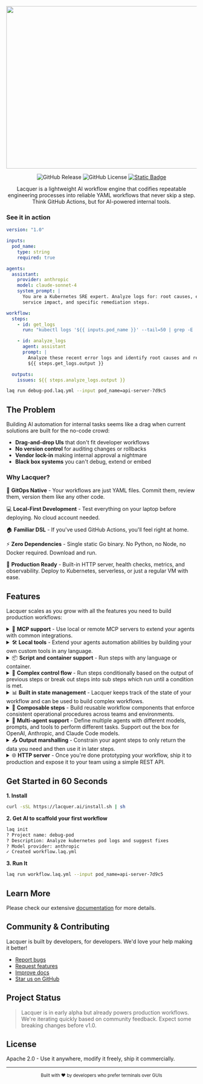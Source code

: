 <p align="center">
<img width="1200" height="430" alt="Lacquer" src="https://github.com/user-attachments/assets/c6db4ce6-d671-4113-8c39-222794d1e11a" />
</p>

<p align="center">
<img alt="GitHub Release" src="https://img.shields.io/github/v/release/lacquerai/lacquer">
<img alt="GitHub License" src="https://img.shields.io/github/license/lacquerai/lacquer">
<a href="https://lacquer.ai/docs">
<img alt="Static Badge" src="https://img.shields.io/badge/docs-latest-blue">
</a>
</p>
<p align="center">
Lacquer is a lightweight AI workflow engine that codifies repeatable engineering processes into reliable YAML workflows that never skip a step. Think GitHub Actions, but for AI-powered internal tools.
</p>

### See it in action


```yaml
version: "1.0"

inputs:
  pod_name:
    type: string
    required: true

agents:
  assistant:
    provider: anthropic
    model: claude-sonnet-4
    system_prompt: |
      You are a Kubernetes SRE expert. Analyze logs for: root causes, error patterns, 
      service impact, and specific remediation steps.

workflow:
  steps:
    - id: get_logs
      run: "kubectl logs '${{ inputs.pod_name }}' --tail=50 | grep -E 'ERROR|WARN|Exception'"

    - id: analyze_logs
      agent: assistant
      prompt: |
        Analyze these recent error logs and identify root causes and recommended fixes:
        ${{ steps.get_logs.output }}

  outputs:
    issues: ${{ steps.analyze_logs.output }}
```

```bash
laq run debug-pod.laq.yml --input pod_name=api-server-7d9c5
```

## The Problem

Building AI automation for internal tasks seems like a drag when current solutions are built for the no-code crowd:

- **Drag-and-drop UIs** that don't fit developer workflows
- **No version control** for auditing changes or rollbacks  
- **Vendor lock-in** making internal approval a nightmare
- **Black box systems** you can't debug, extend or embed

### Why Lacquer?

🔄 **GitOps Native** - Your workflows are just YAML files. Commit them, review them, version them like any other code.

💻 **Local-First Development** - Test everything on your laptop before deploying. No cloud account needed.

🏠 **Familiar DSL** - If you've used GitHub Actions, you'll feel right at home.

⚡ **Zero Dependencies** - Single static Go binary. No Python, no Node, no Docker required. Download and run.

🚀 **Production Ready** - Built-in HTTP server, health checks, metrics, and observability. Deploy to Kubernetes, serverless, or just a regular VM with ease.

## Features

Lacquer scales as you grow with all the features you need to build production workflows:

<details>
<summary>
🔌 <b>MCP support</b> - Use local or remote MCP servers to extend your agents with common integrations.
</summary>

```yaml
agents:
  incident_responder:
    provider: anthropic
    model: claude-sonnet-4
    system_prompt: |
      You are an SRE expert who:

      - Analyzes production incidents
      - Identifies root causes from logs and metrics
      - Creates runbooks for remediation
      - Documents post-mortems
    tools:
      - name: filesystem
        description: Access runbooks and configuration files
        mcp_server:
          type: local
          command: npx
          args:
            - "-y"
            - "@modelcontextprotocol/server-filesystem"
            - "/etc/kubernetes/manifests"
```
</details>
<details>
<summary>
🛠️ <b>Local tools</b> - Extend your agents automation abilities by building your own custom tools in any language.
</summary>

```yaml
agents:
  ops_assistant:
    provider: openai
    model: gpt-4
    temperature: 0.2
    system_prompt: You investigate production issues and query infrastructure state.
    tools:
      - name: query_metrics
        script: "python ./tools/prometheus_query.py"
        description: "Query Prometheus for system metrics"
        parameters:
          type: object
          properties:
            query:
              type: string
              description: "PromQL query to execute"
            timerange:
              type: string
              description: "Time range (e.g., '5m', '1h', '24h')"
```
</details>

<details>
<summary>
📦 <b>Script and container support</b> - Run steps with any language or container.
</summary>

```yaml
steps:
  - id: backup_database
    run: "python ./scripts/pg_backup.py --database ${{ inputs.db_name }}"
    with:
      retention_days: 30

  - id: run_migration
    container: migrate/migrate:latest
    command:
      - "migrate"
      - "-path=/migrations"
      - "-database=${{ secrets.DATABASE_URL }}"
      - "up"
```
</details>

<details>
<summary>
🔀 <b>Complex control flow</b> - Run steps conditionally based on the output of previous steps or break out steps into sub steps which run until a condition is met.
</summary>

```yaml
steps:
  - id: check_health
    agent: monitor
    prompt: "Check health status of service: ${{ inputs.service_name }}"
    outputs:
      healthy: 
        type: boolean
        description: "Whether the service is healthy"
      error_rate:
        type: float
        description: "The error rate of the service"

  # Conditionally execute steps
  - id: scale_up
    condition: ${{ steps.check_health.outputs.error_rate > 0.05 }}
    run: "kubectl scale deployment ${{ inputs.service_name }} --replicas=5"

  # Break out steps into sub steps and run until a condition is met
  - id: rolling_restart
    while: ${{ steps.rolling_restart.iteration < 3 && !steps.rolling_restart.outputs.healthy }}
    steps:
      - id: restart_pod
        run: |
          kubectl rollout restart deployment/${{ inputs.service_name }}
          kubectl rollout status deployment/${{ inputs.service_name }} --timeout=300s

      - id: verify_health
        agent: monitor
        prompt: |
          Verify service health after restart:
          - Check HTTP endpoints return 200
          - Verify error rate < 1%
          - Confirm all pods are ready

          Service: ${{ inputs.service_name }}
        outputs:
          healthy: 
            type: boolean
            description: "Whether the service is healthy"
          metrics: 
            type: object
            description: "The metrics of the service"
```

</details>

<details>
<summary>
📊 <b>Built in state management</b> - Lacquer keeps track of the state of your workflow and can be used to build complex workflows.
</summary>

```yaml
state:
  rollback_count: 0
  deployment_status: "pending"

workflow:
  steps:
    - id: deploy_service
      run: "helm upgrade --install ${{ inputs.service }} ./charts/${{ inputs.service }}"
      updates:
        deployment_status: "${{ steps.deploy_service.output ? 'deployed' : 'failed' }}"
        
    - id: rollback_if_needed
      condition: ${{ state.deployment_status == 'failed' }}
      run: "helm rollback ${{ inputs.service }}"
      updates:
        rollback_count: "${{ state.rollback_count + 1 }}"
```

</details>

<details>
<summary>
🧩 <b>Composable steps</b> - Build reusable workflow components that enforce consistent operational procedures across teams and environments.
</summary>

```yaml
steps:
  - id: security_scan
    uses: ./workflows/security/container-scan.laq.yml
    with:
      image: ${{ inputs.docker_image }}
      
  - id: deploy_to_k8s
    uses: github.com/lacquerai/workflows/k8s-deploy@v1
    with:
      manifest: ${{ steps.generate_manifest.outputs.yaml }}
      namespace: production
```

</details>

<details>
<summary>
🤖 <b>Multi-agent support</b> - Define multiple agents with different models, prompts, and tools to perform different tasks. Support out the box for OpenAI, Anthropic, and Claude Code models.
</summary>

```yaml
agents:
  architect:
    provider: local
    model: claude-code
    system_prompt: |
      You are a cloud architect who designs scalable infrastructure solutions
      and creates Terraform configurations for AWS deployments.
      
  security_auditor:
    provider: anthropic
    model: claude-sonnet-4
    system_prompt: |
      You are a security engineer who audits infrastructure for vulnerabilities,
      reviews IAM policies, and ensures compliance with security best practices.
```

</details>

<details>
<summary>
📤 <b>Output marshalling</b> - Constrain your agent steps to only return the data you need and then use it in later steps.
</summary>

```yaml
workflow:
  steps:
    - id: analyze_incident
      agent: sre_expert
      prompt: |
        Analyze this PagerDuty alert and provide structured incident data:
        
        ${{ inputs.alert_payload }}
      outputs:
        severity:
          type: string
          enum: ["low", "medium", "high", "critical"]
          description: "The severity of the incident"
        affected_services:
          type: array
          items:
            type: string
          description: "The affected services"
        remediation_steps:
          type: array
          items:
            type: string
          description: "The remediation steps"
        requires_escalation:
          type: boolean
          description: "Whether the incident requires escalation"

  outputs:
    incident_report:
      severity: ${{ steps.analyze_incident.outputs.severity }}
      services: ${{ steps.analyze_incident.outputs.affected_services }}
      next_steps: ${{ steps.analyze_incident.outputs.remediation_steps }}
```

</details>

<details>
<summary>
🌐 <b>HTTP server</b> - Once you're done prototyping your workflow, ship it to production and expose it to your team using a simple REST API.
</summary>

```bash
laq serve incident-response.laq.yml            # Serve single workflow
laq serve pr-review.laq.yml deploy.laq.yml    # Serve multiple workflows  
laq serve --workflow-dir ./ops/workflows      # Serve all workflows in directory
laq serve --port 8080 --host 0.0.0.0         # Custom host and port
```
</details>



## Get Started in 60 Seconds

**1. Install**
```bash
curl -sSL https://lacquer.ai/install.sh | sh
```

**2. Get AI to scaffold your first workflow**
```bash
laq init
? Project name: debug-pod
? Description: Analyze kubernetes pod logs and suggest fixes
? Model provider: anthropic
✓ Created workflow.laq.yml
```

**3. Run It**
```bash
laq run workflow.laq.yml --input pod_name=api-server-7d9c5
```

## Learn More

Please check our extensive [documentation](https://lacquer.ai/docs) for more details.

## Community & Contributing

Lacquer is built by developers, for developers. We'd love your help making it better!

- [Report bugs](https://github.com/lacquerai/lacquer/issues)
- [Request features](https://github.com/lacquerai/lacquer/discussions)
- [Improve docs](https://github.com/lacquerai/lacquer/tree/main/docs)
- [Star us on GitHub](https://github.com/lacquerai/lacquer)

## Project Status

> Lacquer is in early alpha but already powers production workflows. We're iterating quickly based on community feedback. Expect some breaking changes before v1.0.

## License

Apache 2.0 - Use it anywhere, modify it freely, ship it commercially.

---

<div align="center">

<sub>Built with ❤️ by developers who prefer terminals over GUIs</sub>

</div>

